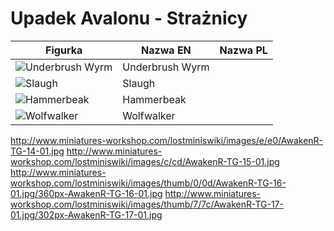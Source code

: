 # Upadek Avalonu - Strażnicy

Figurka | Nazwa EN | Nazwa PL
--- | --- | ---
![Underbrush Wyrm](http://www.miniatures-workshop.com/lostminiswiki/images/1/1c/AwakenR-TG-10-01.jpg) | Underbrush Wyrm | 
![Slaugh](http://www.miniatures-workshop.com/lostminiswiki/images/1/17/AwakenR-TG-11-01.jpg) | Slaugh | 
![Hammerbeak](http://www.miniatures-workshop.com/lostminiswiki/images/5/51/AwakenR-TG-12-01.jpg) | Hammerbeak | 
![Wolfwalker](http://www.miniatures-workshop.com/lostminiswiki/images/9/9b/AwakenR-TG-13-01.jpg) | Wolfwalker | 
http://www.miniatures-workshop.com/lostminiswiki/images/e/e0/AwakenR-TG-14-01.jpg
http://www.miniatures-workshop.com/lostminiswiki/images/c/cd/AwakenR-TG-15-01.jpg
http://www.miniatures-workshop.com/lostminiswiki/images/thumb/0/0d/AwakenR-TG-16-01.jpg/360px-AwakenR-TG-16-01.jpg
http://www.miniatures-workshop.com/lostminiswiki/images/thumb/7/7c/AwakenR-TG-17-01.jpg/302px-AwakenR-TG-17-01.jpg
